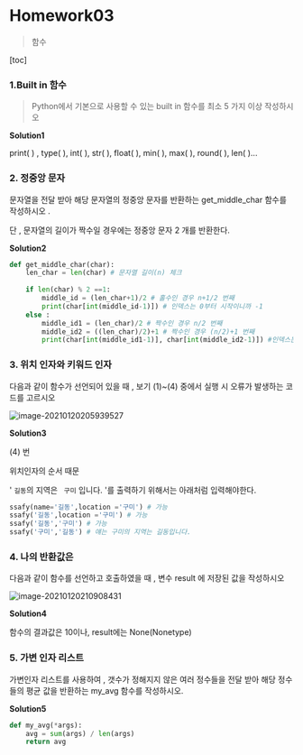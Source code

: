 # Homework03

> 함수

[toc]



### 1.Built in 함수

> Python에서 기본으로 사용할 수 있는 built in 함수를 최소 5 가지 이상 작성하시오



**Solution1**

print( ) , type( ),  int( ), str( ), float( ), min( ), max( ), round( ),  len( )... 



### 2. 정중앙 문자

문자열을 전달 받아 해당 문자열의 정중앙 문자를 반환하는 get_middle_char 함수를 작성하시오 .

 단 , 문자열의 길이가 짝수일 경우에는 정중앙 문자 2 개를 반환한다.

**Solution2**

```python
def get_middle_char(char):
    len_char = len(char) # 문자열 길이(n) 체크
    
    if len(char) % 2 ==1:
        middle_id = (len_char+1)/2 # 홀수인 경우 n+1/2 번째 
        print(char[int(middle_id-1)]) # 인덱스는 0부터 시작이니까 -1 
    else :
        middle_id1 = (len_char)/2 # 짝수인 경우 n/2 번째 
        middle_id2 = ((len_char)/2)+1 # 짝수인 경우 (n/2)+1 번째
        print(char[int(middle_id1-1)], char[int(middle_id2-1)]) #인덱스는 0부터시작이니까 -1
```



###  3. 위치 인자와 키워드 인자

다음과 같이 함수가 선언되어 있을 때 , 보기 (1)~(4) 중에서 실행 시 오류가 발생하는 코드를 고르시오

![image-20210120205939527](homework03.assets/image-20210120205939527-1611144522858.png)

**Solution3**

(4) 번

위치인자의 순서 때문

' `길동`의 지역은  ` 구미` 입니다. '를 출력하기 위해서는 아래처럼 입력해야한다.

```python
ssafy(name='길동',location ='구미') # 가능
ssafy('길동',location ='구미') # 가능
ssafy('길동','구미') # 가능
ssafy('구미','길동') # 얘는 구미의 지역는 길동입니다.
```



### 4. 나의 반환값은
다음과 같이 함수를 선언하고 호출하였을 때 , 변수 result 에 저장된 값을 작성하시오

![image-20210120210908431](homework03.assets/image-20210120210908431.png)

**Solution4**

함수의 결과값은 10이나, result에는 None(Nonetype)



### 5. 가변 인자 리스트

가변인자 리스트를 사용하여 , 갯수가 정해지지 않은 여러 정수들을 전달 받아 해당 정수들의 평균 값을 반환하는 my_avg 함수를 작성하시오.

**Solution5**

```python
def my_avg(*args):
    avg = sum(args) / len(args)
    return avg  
```







